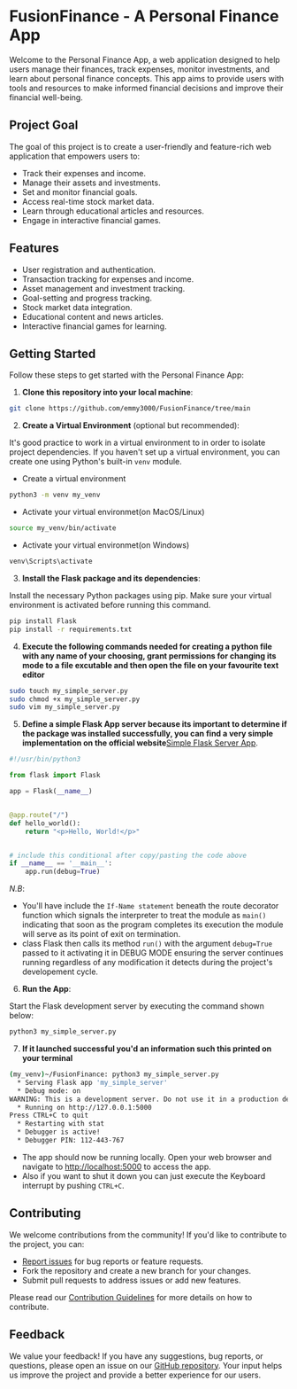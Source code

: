 # FusionFinance - A Personal Finance App

Welcome to the Personal Finance App, a web application designed to help users manage their finances, track expenses,
monitor investments, and learn about personal finance concepts. This app aims to provide users with tools and resources
to make informed financial decisions and improve their financial well-being.

## Project Goal
The goal of this project is to create a user-friendly and feature-rich web application that empowers users to:

- Track their expenses and income.
- Manage their assets and investments.
- Set and monitor financial goals.
- Access real-time stock market data.
- Learn through educational articles and resources.
- Engage in interactive financial games.

## Features
- User registration and authentication.
- Transaction tracking for expenses and income.
- Asset management and investment tracking.
- Goal-setting and progress tracking.
- Stock market data integration.
- Educational content and news articles.
- Interactive financial games for learning.


## Getting Started
Follow these steps to get started with the Personal Finance App:

1. **Clone this repository into your local machine**:

```bash
git clone https://github.com/emmy3000/FusionFinance/tree/main
```



2. **Create a Virtual Environment** (optional but recommended):

It's good practice to work in a virtual environment to in order to isolate project dependencies. If you haven't set up
a virtual environment, you can create one using Python's built-in `venv` module.

- Create a virtual environment
```bash
python3 -m venv my_venv
```

- Activate your virtual environmet(on MacOS/Linux)
```bash
source my_venv/bin/activate
```

- Activate your virtual environmet(on Windows)
```bash
venv\Scripts\activate
```



3. **Install the Flask package and its dependencies**:

Install the necessary Python packages using pip. Make sure your virtual environment is activated before running this command.
```bash
pip install Flask
pip install -r requirements.txt
```



4. **Execute the following commands needed for creating a python file with any name of your choosing, grant permissions
for changing its mode to a file excutable and then open the file on your favourite text editor**

```bash
sudo touch my_simple_server.py
sudo chmod +x my_simple_server.py
sudo vim my_simple_server.py
```



5. **Define a simple Flask App server because its important to determine if the package was installed successfully,
you can find a very simple implementation on the
official website**[Simple Flask Server App](https://flask.palletsprojects.com/en/2.3.x/quickstart/).

```python
#!/usr/bin/python3

from flask import Flask

app = Flask(__name__)


@app.route("/")
def hello_world():
    return "<p>Hello, World!</p>"


# include this conditional after copy/pasting the code above
if __name__ == '__main__':
    app.run(debug=True)

```
*N.B*:
- You'll have include the `If-Name statement` beneath the route decorator function which signals the interpreter
to treat the module as `main()` indicating that soon as the program completes its execution the module will serve 
as its point of exit on termination.
- class Flask then calls its method `run()` with the argument `debug=True` passed to it activating it in DEBUG MODE 
  ensuring the server continues running regardless of any modification it detects during the project's developement 
  cycle.



6. **Run the App**:

Start the Flask development server by executing the command shown below:
```bash
python3 my_simple_server.py
```



7. **If it launched successful you'd an information such this printed on your terminal**
```bash
(my_venv)~/FusionFinance: python3 my_simple_server.py
  * Serving Flask app 'my_simple_server'
  * Debug mode: on
WARNING: This is a development server. Do not use it in a production deployment. Use a production WSGI server instead.
  * Running on http://127.0.0.1:5000
Press CTRL+C to quit
  * Restarting with stat
  * Debugger is active!
  * Debugger PIN: 112-443-767

```
- The app should now be running locally. Open your web browser and navigate
to [http://localhost:5000](http://localhost:5000) to access the app.
- Also if you want to shut it down you can just execute the Keyboard interrupt by pushing `CTRL+C`.


## Contributing

We welcome contributions from the community! If you'd like to contribute to the project, you can:

- [Report issues](https://github.com/emmy3000/FusionFinance/issues) for bug reports or feature requests.
- Fork the repository and create a new branch for your changes.
- Submit pull requests to address issues or add new features.

Please read our [Contribution Guidelines](CONTRIBUTING.md) for more details on how to contribute.



## Feedback

We value your feedback! If you have any suggestions, bug reports, or questions,
please open an issue on our [GitHub repository](https://github.com/emmy3000).
Your input helps us improve the project and provide a better experience for our users.

